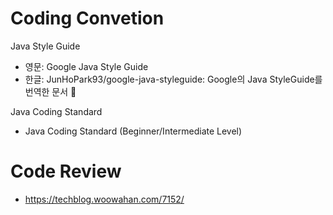 # Coding Convetion

Java Style Guide
* 영문: Google Java Style Guide
* 한글: JunHoPark93/google-java-styleguide: Google의 Java StyleGuide를 번역한 문서 📝

Java Coding Standard
* Java Coding Standard (Beginner/Intermediate Level)


# Code Review
* https://techblog.woowahan.com/7152/
